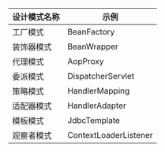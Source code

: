 | 设计模式名称   | 示例 |
| ----- | --- |
| 工厂模式 |  BeanFactory  |
| 装饰器模式 |  BeanWrapper  |
| 代理模式 |  AopProxy  |
| 委派模式 |DispatcherServlet|
| 策略模式 |HandlerMapping|
| 适配器模式 | HandlerAdapter|
| 模板模式 | JdbcTemplate|
| 观察者模式| ContextLoaderListener|
